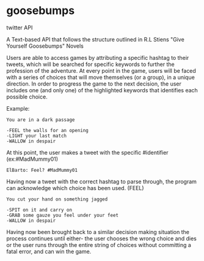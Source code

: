 goosebumps
==========

twitter API

A Text-based API that follows the structure outlined in R.L Stiens "Give Yourself Goosebumps" Novels

Users are able to access games by attributing a specific hashtag to their tweets, 
which will be searched for specific keywords to further the profession of the adventure.
At every point in the game, users will be faced with a series of choices that will move themselves (or a group), in a unique direction.
In order to progress the game to the next decision, the user includes one (and only one) of the highlighted keywords that identifies each possible choice.

Example:

	You are in a dark passage

	-FEEL the walls for an opening
	-LIGHT your last match
	-WALLOW in despair

At this point, the user makes a tweet with the specific #identifier (ex:#MadMummy01)

	ElBarto: Feel? #MadMummy01
	
Having now a tweet with the correct hashtag to parse through, the program can acknowledge which choice has been used. (FEEL)

	You cut your hand on something jagged
	
	-SPIT on it and carry on
	-GRAB some gauze you feel under your feet
	-WALLOW in despair

Having now been brought back to a similar decision making situation the process continues until either- the user chooses the wrong choice and dies
or the user runs through the entire string of choices without committing a fatal error, and can win the game.